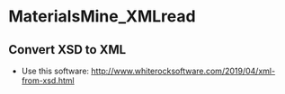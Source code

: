 # MaterialsMine_XMLread

## Convert XSD to XML

- Use this software: http://www.whiterocksoftware.com/2019/04/xml-from-xsd.html

